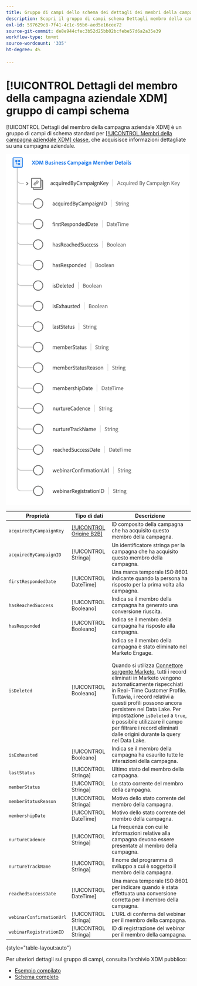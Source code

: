 ```yaml
---
title: Gruppo di campi dello schema dei dettagli dei membri della campagna aziendale XDM
description: Scopri il gruppo di campi schema Dettagli membro della campagna aziendale XDM.
exl-id: 597629c8-7f41-4c1c-95b6-aed5e16cee72
source-git-commit: de8e944cfec3b52d25bb02bcfebe57d6a2a35e39
workflow-type: tm+mt
source-wordcount: '335'
ht-degree: 4%

---
```


# [!UICONTROL Dettagli del membro della campagna aziendale XDM] gruppo di campi schema

[!UICONTROL Dettagli del membro della campagna aziendale XDM] è un gruppo di campi di schema standard per [[!UICONTROL Membri della campagna aziendale XDM] classe](../../classes/b2b/business-campaign-members.md), che acquisisce informazioni dettagliate su una campagna aziendale.

![Struttura del gruppo di campi Dettagli membro della campagna aziendale XDM come visualizzato nell’interfaccia utente](../../images/field-groups/b2b/business-campaign-member-details.png)

| Proprietà | Tipo di dati | Descrizione |
| --- | --- | --- |
| `acquiredByCampaignKey` | [[!UICONTROL Origine B2B]](../../data-types/b2b-source.md) | ID composito della campagna che ha acquisito questo membro della campagna. |
| `acquiredByCampaignID` | [!UICONTROL Stringa] | Un identificatore stringa per la campagna che ha acquisito questo membro della campagna. |
| `firstRespondedDate` | [!UICONTROL DateTime] | Una marca temporale ISO 8601 indicante quando la persona ha risposto per la prima volta alla campagna. |
| `hasReachedSuccess` | [!UICONTROL Booleano] | Indica se il membro della campagna ha generato una conversione riuscita. |
| `hasResponded` | [!UICONTROL Booleano] | Indica se il membro della campagna ha risposto alla campagna. |
| `isDeleted` | [!UICONTROL Booleano] | Indica se il membro della campagna è stato eliminato nel Marketo Engage.<br><br>Quando si utilizza [Connettore sorgente Marketo](../../../sources/connectors/adobe-applications/marketo/marketo.md), tutti i record eliminati in Marketo vengono automaticamente rispecchiati in Real-Time Customer Profile. Tuttavia, i record relativi a questi profili possono ancora persistere nel Data Lake. Per impostazione `isDeleted` a `true`, è possibile utilizzare il campo per filtrare i record eliminati dalle origini durante la query nel Data Lake. |
| `isExhausted` | [!UICONTROL Booleano] | Indica se il membro della campagna ha esaurito tutte le interazioni della campagna. |
| `lastStatus` | [!UICONTROL Stringa] | Ultimo stato del membro della campagna. |
| `memberStatus` | [!UICONTROL Stringa] | Lo stato corrente del membro della campagna. |
| `memberStatusReason` | [!UICONTROL Stringa] | Motivo dello stato corrente del membro della campagna. |
| `membershipDate` | [!UICONTROL DateTime] | Motivo dello stato corrente del membro della campagna. |
| `nurtureCadence` | [!UICONTROL Stringa] | La frequenza con cui le informazioni relative alla campagna devono essere presentate al membro della campagna. |
| `nurtureTrackName` | [!UICONTROL Stringa] | Il nome del programma di sviluppo a cui è soggetto il membro della campagna. |
| `reachedSuccessDate` | [!UICONTROL DateTime] | Una marca temporale ISO 8601 per indicare quando è stata effettuata una conversione corretta per il membro della campagna. |
| `webinarConfirmationUrl` | [!UICONTROL Stringa] | L’URL di conferma del webinar per il membro della campagna. |
| `webinarRegistrationID` | [!UICONTROL Stringa] | ID di registrazione del webinar per il membro della campagna. |

{style="table-layout:auto"}

Per ulteriori dettagli sul gruppo di campi, consulta l’archivio XDM pubblico:

* [Esempio compilato](https://github.com/adobe/xdm/blob/master/components/fieldgroups/campaign-member/campaign-member-details.example.1.json)
* [Schema completo](https://github.com/adobe/xdm/blob/master/components/fieldgroups/campaign-member/campaign-member-details.schema.json)
